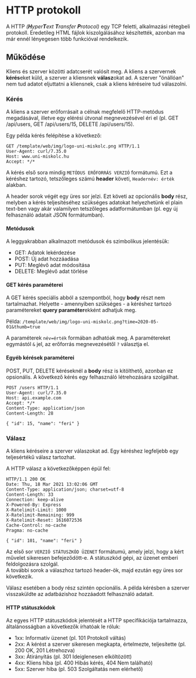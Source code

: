 # HTTP protokoll

A HTTP _(**H**yper**T**ext **T**ransfer **P**rotocol)_ egy TCP feletti, alkalmazási rétegbeli protokoll. Eredetileg HTML fájlok kiszolgálásához készítették, azonban ma már ennél lényegesen több funkcióval rendelkezik.

## Működése

Kliens és szerver közötti adatcserét valósít meg. A kliens a szervernek **kérés**eket küld, a szerver a kliensnek **válasz**okat ad. A szerver "önállóan" nem tud adatot eljuttatni a kliensnek, csak a kliens kéréseire tud válaszolni.

### Kérés
A kliens a szerver erőforrásait a célnak megfelelő HTTP-metódus megadásával, illetve egy elérési útvonal megnevezésével éri el (pl. GET /api/users, GET /api/users/15, DELETE /api/users/15).

Egy példa kérés felépítése a következő:

```http
GET /template/web/img/logo-uni-miskolc.png HTTP/1.1
User-Agent: curl/7.35.0
Host: www.uni-miskolc.hu
Accept: */*
```

A kérés első sora mindig `METÓDUS ERŐFORRÁS VERZIÓ` formátumú. Ezt a kéréshez tartozó, tetszőleges számú **header** követi, `Headernév: érték` alakban.

A header sorok végét egy üres sor jelzi. Ezt követi az opcionális **body** rész, melyben a kérés teljesítéséhez szükséges adatokat helyezhetünk el plain text-ben vagy akár valamilyen tetszőleges adatformátumban (pl. egy új felhasználó adatait JSON formátumban).

#### Metódusok
A leggyakrabban alkalmazott metódusok és szimbolikus jelentésük:

- GET: Adatok lekérdezése
- POST: Új adat hozzáadása
- PUT: Meglévő adat módosítása
- DELETE: Meglévő adat törlése

#### GET kérés paraméterei
A GET kérés speciális abból a szempontból, hogy **body** részt nem tartalmazhat. Helyette - amennyiben szükséges - a kéréshez tartozó paramétereket **query paraméter**ekként adhatjuk meg.

Példa: `/template/web/img/logo-uni-miskolc.png?time=2020-05-01&thumb=true`

A paraméterek `név=érték` formában adhatóak meg. A paramétereket egymástól `&` jel, az erőforrás megnevezésétől `?` választja el.

#### Egyéb kérések paraméterei
POST, PUT, DELETE kéréseknél a **body** rész is kitölthető, azonban ez opsionális. A következő kérés egy felhasználó létrehozására szolgálhat.

```http
POST /users HTTP/1.1
User-Agent: curl/7.35.0
Host: api.example.com
Accept: */*
Content-Type: application/json
Content-Length: 28

{ "id": 15, "name": "feri" }
```

### Válasz

A kliens kéréseire a szerver válaszokat ad. Egy kéréshez legfeljebb egy teljesértékű válasz tartozhat.

A HTTP válasz a következőképpen épül fel:

```http
HTTP/1.1 200 OK
Date: Thu, 18 Mar 2021 13:02:06 GMT
Content-Type: application/json; charset=utf-8
Content-Length: 33
Connection: keep-alive
X-Powered-By: Express
X-Ratelimit-Limit: 1000
X-Ratelimit-Remaining: 999
X-Ratelimit-Reset: 1616072536
Cache-Control: no-cache
Pragma: no-cache

{ "id": 101, "name": "feri" }
```

Az első sor `VERZIÓ STÁTUSZKÓD ÜZENET` formátumú, amely jelzi, hogy a kért művelet sikeresen befejeződött-e. A státuszkód gépi, az üzenet emberi feldolgozásra szolgál.<br>
A további sorok a válaszhoz tartozó header-ök, majd ezután egy üres sor következik.

Válasz esetében a body rész szintén opcionális. A példa kérésben a szerver visszaküldte az adatbázishoz hozzáadott felhasználó adatait.

#### HTTP státuszkódok
Az egyes HTTP státuszkódok jelentését a HTTP specifikációja tartalmazza, általánosságban a következők írhatóak le róluk:

- 1xx: Informatív üzenet (pl. 101 Protokoll váltás)
- 2xx: A kérést a szerver sikeresen megkapta, értelmezte, teljesítette (pl. 200 OK, 201 Létrehozva)
- 3xx: Átirányítás (pl. 301 Ideiglenesen elköltözött)
- 4xx: Kliens hiba (pl. 400 Hibás kérés, 404 Nem található)
- 5xx: Szerver hiba (pl. 503 Szolgáltatás nem elérhető)
